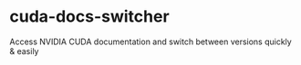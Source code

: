 # cuda-docs-switcher
Access NVIDIA CUDA documentation and switch between versions quickly &amp; easily
